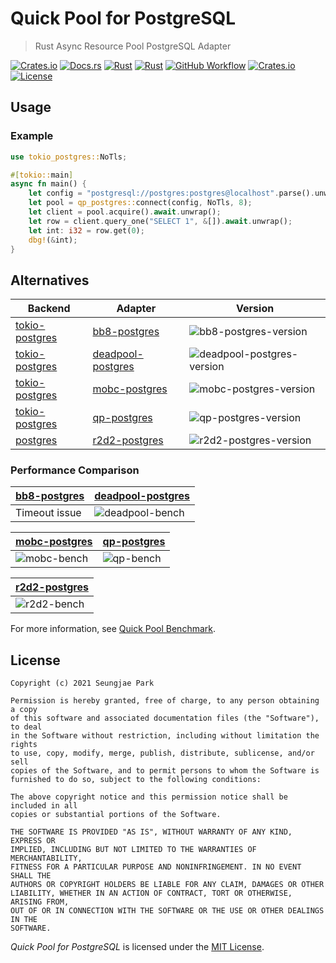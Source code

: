 # Quick Pool for PostgreSQL

> Rust Async Resource Pool PostgreSQL Adapter

[![Crates.io](https://img.shields.io/crates/v/qp-postgres?style=for-the-badge)](https://crates.io/crates/qp-postgres)
[![Docs.rs](https://img.shields.io/docsrs/qp-postgres?style=for-the-badge)](https://docs.rs/qp-postgres)
[![Rust](https://img.shields.io/badge/rust-2021-black.svg?style=for-the-badge)](https://doc.rust-lang.org/edition-guide/rust-2021/index.html)
[![Rust](https://img.shields.io/badge/rustc->=1.56-black.svg?style=for-the-badge)](https://blog.rust-lang.org/2021/10/21/Rust-1.56.0.html)
[![GitHub Workflow](https://img.shields.io/github/workflow/status/Astro36/qp/Quick%20Pool%20for%20PostgreSQL?style=for-the-badge)](https://github.com/Astro36/qp/actions/workflows/qp-postgres.yml)
[![Crates.io](https://img.shields.io/crates/d/qp-postgres?style=for-the-badge)](https://crates.io/crates/qp-postgres)
[![License](https://img.shields.io/crates/l/qp-postgres?style=for-the-badge)](./LICENSE) 

## Usage

### Example

```rust
use tokio_postgres::NoTls;

#[tokio::main]
async fn main() {
    let config = "postgresql://postgres:postgres@localhost".parse().unwrap();
    let pool = qp_postgres::connect(config, NoTls, 8);
    let client = pool.acquire().await.unwrap();
    let row = client.query_one("SELECT 1", &[]).await.unwrap();
    let int: i32 = row.get(0);
    dbg!(&int);
}
```

## Alternatives

| Backend          | Adapter             | Version                      |
| ---------------- | ------------------- | ---------------------------- |
| [tokio-postgres] | [bb8-postgres]      | ![bb8-postgres-version]      |
| [tokio-postgres] | [deadpool-postgres] | ![deadpool-postgres-version] |
| [tokio-postgres] | [mobc-postgres]     | ![mobc-postgres-version]     |
| [tokio-postgres] | [qp-postgres]       | ![qp-postgres-version]       |
| [postgres]       | [r2d2-postgres]     | ![r2d2-postgres-version]     |

### Performance Comparison

| [bb8-postgres] | [deadpool-postgres] |
| -------------- | ------------------- |
| Timeout issue  | ![deadpool-bench]   |

| [mobc-postgres] | [qp-postgres] |
| --------------- | ------------- |
| ![mobc-bench]   | ![qp-bench]   |

| [r2d2-postgres] |
| --------------- |
| ![r2d2-bench]   |

For more information, see [Quick Pool Benchmark](./qp-bench/README.md).

## License

```text
Copyright (c) 2021 Seungjae Park

Permission is hereby granted, free of charge, to any person obtaining a copy
of this software and associated documentation files (the "Software"), to deal
in the Software without restriction, including without limitation the rights
to use, copy, modify, merge, publish, distribute, sublicense, and/or sell
copies of the Software, and to permit persons to whom the Software is
furnished to do so, subject to the following conditions:

The above copyright notice and this permission notice shall be included in all
copies or substantial portions of the Software.

THE SOFTWARE IS PROVIDED "AS IS", WITHOUT WARRANTY OF ANY KIND, EXPRESS OR
IMPLIED, INCLUDING BUT NOT LIMITED TO THE WARRANTIES OF MERCHANTABILITY,
FITNESS FOR A PARTICULAR PURPOSE AND NONINFRINGEMENT. IN NO EVENT SHALL THE
AUTHORS OR COPYRIGHT HOLDERS BE LIABLE FOR ANY CLAIM, DAMAGES OR OTHER
LIABILITY, WHETHER IN AN ACTION OF CONTRACT, TORT OR OTHERWISE, ARISING FROM,
OUT OF OR IN CONNECTION WITH THE SOFTWARE OR THE USE OR OTHER DEALINGS IN THE
SOFTWARE.
```

*Quick Pool for PostgreSQL* is licensed under the [MIT License](./LICENSE).

[tokio-postgres]: https://crates.io/crates/tokio-postgres
[postgres]: https://crates.io/crates/postgres

[bb8-postgres]: https://crates.io/crates/bb8-postgres
[deadpool-postgres]: https://crates.io/crates/deadpool-postgres
[mobc-postgres]: https://crates.io/crates/mobc-postgres
[qp-postgres]: https://crates.io/crates/qp-postgres
[r2d2-postgres]: https://crates.io/crates/r2d2-postgres

[bb8-postgres-version]: https://img.shields.io/crates/v/bb8-postgres?style=for-the-badge
[deadpool-postgres-version]: https://img.shields.io/crates/v/deadpool-postgres?style=for-the-badge
[mobc-postgres-version]: https://img.shields.io/crates/v/mobc-postgres?style=for-the-badge
[qp-postgres-version]: https://img.shields.io/crates/v/qp-postgres?style=for-the-badge
[r2d2-postgres-version]: https://img.shields.io/crates/v/r2d2-postgres?style=for-the-badge

[deadpool-bench]: https://astro36.github.io/qp/postgres/deadpool/pool=16%20worker=64/report/pdf.svg
[mobc-bench]: https://astro36.github.io/qp/postgres/mobc/pool=16%20worker=64/report/pdf.svg
[qp-bench]: https://astro36.github.io/qp/postgres/qp/pool=16%20worker=64/report/pdf.svg
[r2d2-bench]: https://astro36.github.io/qp/postgres/r2d2/pool=16%20worker=64/report/pdf.svg
